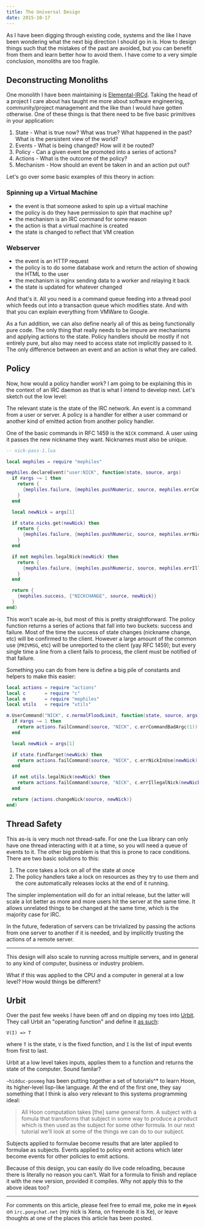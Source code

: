 ```yaml
---
title: The Universal Design
date: 2015-10-17
---
```


As I have been digging through existing code, systems and the like I have been wondering what the next big direction I should go in is. How to design things such that the mistakes of the past are avoided, but you can benefit from them and learn better how to avoid them. I have come to a very simple conclusion, monoliths are too fragile.

## Deconstructing Monoliths

One monolith I have been maintaining is [Elemental-IRCd](http://elemental-ircd.com). Taking the head of a project I care about has taught me more about software engineering, community/project management and the like than I would have gotten otherwise. One of these things is that there need to be five basic primitives in your application:

1. State - What is true now? What was true? What happened in the past? What is the persistent view of the world?
2. Events - What is being changed? How will it be routed?
3. Policy - Can a given event be promoted into a series of actions?
4. Actions - What is the outcome of the policy?
5. Mechanism - How should an event be taken in and an action put out?

Let's go over some basic examples of this theory in action:

### Spinning up a Virtual Machine

- the event is that someone asked to spin up a virtual machine
- the policy is do they have permission to spin that machine up?
- the mechanism is an IRC command for some reason
- the action is that a virtual machine is created
- the state is changed to reflect that VM creation

### Webserver

- the event is an HTTP request
- the policy is to do some database work and return the action of showing the HTML to the user
- the mechanism is nginx sending data to a worker and relaying it back
- the state is updated for whatever changed

And that's it. All you need is a command queue feeding into a thread pool which feeds out into a transaction queue which modifies state. And with that you can explain everything from VMWare to Google.

As a fun addition, we can also define nearly all of this as being functionally pure code. The only thing that really needs to be impure are mechanisms and applying actions to the state. Policy handlers should be mostly if not entirely pure, but also may need to access state not implicitly passed to it. The only difference between an event and an action is what they are called.

## Policy

Now, how would a policy handler work? I am going to be explaining this in the context of an IRC daemon as that is what I intend to develop next. Let's sketch out the low level:

The relevant state is the state of the IRC network. An event is a command from a user or server. A policy is a handler for either a user command or another kind of emitted action from another policy handler.

One of the basic commands in RFC 1459 is the `NICK` command. A user using it passes the new nickname they want. Nicknames must also be unique.

```lua
-- nick-pass-1.lua

local mephiles = require "mephiles"

mephiles.declareEvent("user:NICK", function(state, source, args)
  if #args ~= 1 then
    return {
      {mepliles.failure, {mephiles.pushNumeric, source, mephiles.errCommandBadArgc(1)}}
    }
  end

  local newNick = args[1]

  if state.nicks.get(newNick) then
    return {
      {mephiles.failure, {mephiles.pushNumeric, source, mephiles.errNickInUse(newNick)}}
    }
  end

  if not mephiles.legalNick(newNick) then
    return {
      {mephiles.failure, {mephiles.pushNumeric, source, mephiles.errIllegalNick(newNick)}}
    }
  end

  return {
    {mephiles.success, {"NICKCHANGE", source, newNick}}
  }
end)
```

This won't scale as-is, but most of this is pretty straightforward. The policy function returns a series of actions that fall into two buckets: success and failure. Most of the time the success of state changes (nickname change, etc) will be confirmed to the client. However a large amount of the common use (`PRIVMSG`, etc) will be unreported to the client (yay RFC 1459); but every single time a line from a client fails to process, the client must be notified of that failure.

Something you can do from here is define a big pile of constants and helpers to make this easier:

```lua
local actions = require "actions"
local c       = require "c"
local m       = require "mephiles"
local utils   = require "utils"

m.UserCommand("NICK", c.normalFloodLimit, function(state, source, args)
  if #args ~= 1 then
    return actions.failCommand(source, "NICK", c.errCommandBadArgc(1))
  end

  local newNick = args[1]

  if state.findTarget(newNick) then
    return actions.failCommand(source, "NICK", c.errNickInUse(newNick))
  end

  if not utils.legalNick(newNick) then
    return actions.failCommand(source, "NICK", c.errIllegalNick(newNick))
  end

  return {actions.changeNick(source, newNick)}
end)
```

## Thread Safety

This as-is is very much not thread-safe. For one the Lua library can only have one thread interacting with it at a time, so you will need a queue of events to it. The other big problem is that this is prone to race conditions. There are two basic solutions to this:

1. The core takes a lock on all of the state at once
2. The policy handlers take a lock on resources as they try to use them and the core automatically releases locks at the end of it running.

The simpler implementation will do for an initial release, but the latter will scale a lot better as more and more users hit the server at the same time. It allows unrelated things to be changed at the same time, which is the majority case for IRC.

In the future, federation of servers can be trivialized by passing the actions from one server to another if it is needed, and by implicitly trusting the actions of a remote server.

---

This design will also scale to running across multiple servers, and in general to any kind of computer, business or industry problem.

What if this was applied to the CPU and a computer in general at a low level? How would things be different?

## Urbit

Over the past few weeks I have been off and on dipping my toes into [Urbit](http://urbit.org). They call Urbit an "operating function" and define it [as such](https://web.archive.org/web/20151009033435/http://urbit.org/preview/~2015.9.25/materials/whitepaper#-definition):

    V(I) => T

where `T` is the state, `V` is the fixed function, and `I` is the list of input events from first to last.

Urbit at a low level takes inputs, applies them to a function and returns the state of the computer. Sound familar?

`~hidduc-posmeg` has been putting together a set of tutorials^\* to learn Hoon, its higher-level lisp-like language. At the end of the first one, they say something that I think is also very relevant to this systems programming ideal:

> All Hoon computation takes [the] same general form. A subject with a fomula that transforms that subject in some way to produce a product which is then used as the subject for some other formula. In our next tutorial we'll look at some of the things we can do to our subject.

Subjects applied to formulae become results that are later applied to formulae as subjects. Events applied to policy emit actions which later become events for other policies to emit actions.

Because of this design, you can easily do live code reloading, because there is literally no reason you can't. Wait for a formula to finish and replace it with the new version, provided it compiles. Why not apply this to the above ideas too?

---

For comments on this article, please feel free to email me, poke me in `#geek` on `irc.ponychat.net` (my nick is Xena, on freenode it is Xe), or leave thoughts at one of the places this article has been posted.

